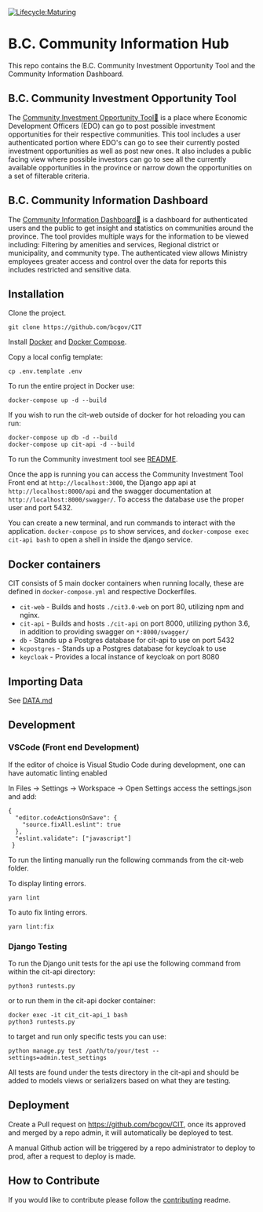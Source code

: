 [![Lifecycle:Maturing](https://img.shields.io/badge/Lifecycle-Maturing-007EC6)]()
# B.C. Community Information Hub

This repo contains the B.C. Community Investment Opportunity Tool and the Community Information Dashboard.

## B.C. Community Investment Opportunity Tool

  The [Community Investment Opportunity Tool&#128279;](https://communityinformationtool.gov.bc.ca/investmentopportunities/home) is a place where Economic Development Officers (EDO) can go to post possible investment opportunities for their respective communities. This tool includes a user authenticated portion where EDO's can go to see their currently posted investment opportunities as well as post new ones. It also includes a public facing view where possible investors can go to see all the currently available opportunities in the province or narrow down the opportunities on a set of filterable criteria.

## B.C. Community Information Dashboard

The [Community Information Dashboard&#128279;](https://communityinformationtool.gov.bc.ca/cit-dashboard/home) is a dashboard for authenticated users and the public to get insight and statistics on communities around the province. The tool provides multiple ways for the information to be viewed including: Filtering by amenities and services, Regional district or municipality, and community type. The authenticated view allows Ministry employees greater access and control over the data for reports this includes restricted and sensitive data.

## Installation

Clone the project.

```
git clone https://github.com/bcgov/CIT
```

Install [Docker](https://docs.docker.com/engine/install/ubuntu/) and [Docker Compose](https://docs.docker.com/compose/install/).

Copy a local config template:

```
cp .env.template .env
```

To run the entire project in Docker use:

```
docker-compose up -d --build
```

If you wish to run the cit-web outside of docker for hot reloading you can run:

```
docker-compose up db -d --build
docker-compose up cit-api -d --build
```

To run the Community investment tool see [README](/cit3.0-web/README.md).

Once the app is running you can access the Community Investment Tool Front end at `http://localhost:3000`, the Django app api at `http://localhost:8000/api` and the swagger documentation at `http://localhost:8000/swagger/`. To access the database use the proper user and port 5432.

You can create a new terminal, and run commands to interact with the application. `docker-compose ps` to show services, and `docker-compose exec cit-api bash` to open a shell in inside the django service.

## Docker containers

CIT consists of 5 main docker containers when running locally, these are defined in `docker-compose.yml` and respective Dockerfiles.

- `cit-web` - Builds and hosts `./cit3.0-web` on port 80, utilizing npm and nginx.
- `cit-api` - Builds and hosts `./cit-api` on port 8000, utilizing python 3.6, in addition to providing swagger on `*:8000/swagger/`
- `db` - Stands up a Postgres database for cit-api to use on port 5432
- `kcpostgres` - Stands up a Postgres database for keycloak to use
- `keycloak` - Provides a local instance of keycloak on port 8080

## Importing Data

See [DATA.md](DATA.md)

## Development

### VSCode (Front end Development)

If the editor of choice is Visual Studio Code during development, one can have automatic linting enabled

In Files -> Settings -> Workspace -> Open Settings access the settings.json and add:

```
{
  "editor.codeActionsOnSave": {
    "source.fixAll.eslint": true
  },
  "eslint.validate": ["javascript"]
 }
```

To run the linting manually run the following commands from the cit-web folder.

To display linting errors.

```
yarn lint
```

To auto fix linting errors.

```
yarn lint:fix
```

### Django Testing

To run the Django unit tests for the api use the following command from within the cit-api directory:

```
python3 runtests.py
```

or to run them in the cit-api docker container:

```
docker exec -it cit_cit-api_1 bash
python3 runtests.py
```

to target and run only specific tests you can use:

```
python manage.py test /path/to/your/test --settings=admin.test_settings
```

All tests are found under the tests directory in the cit-api and should be added to models views or serializers based on what they are testing.

## Deployment

Create a Pull request on <https://github.com/bcgov/CIT>, once its approved and merged by a repo admin, it will automatically be deployed to test.

A manual Github action will be triggered by a repo administrator to deploy to prod, after a request to deploy is made.

## How to Contribute

If you would like to contribute please follow the [contributing](CONTRIBUTING.md) readme.
